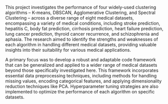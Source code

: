 This project investigates the performance of four widely-used clustering algorithms – K-means, DBSCAN, Agglomerative Clustering, and Spectral Clustering – across a diverse range of eight medical datasets, encompassing a variety of medical conditions, including stroke prediction, hepatitis C, body fat prediction, cirrhosis prediction, heart failure prediction, lung cancer prediction, thyroid cancer recurrence, and schizophrenia and aphasia. The research aimed to identify the strengths and weaknesses of each algorithm in handling different medical datasets, providing valuable insights into their suitability for various medical applications.


A primary focus was to develop a robust and adaptable code framework that can be generalized and applied to a wider range of medical datasets beyond those specifically investigated here. This framework incorporates essential data preprocessing techniques, including methods for handling missing values, encoding categorical features, and applying dimensionality reduction techniques like PCA. Hyperparameter tuning strategies are also implemented to optimize the performance of each algorithm on specific datasets.
